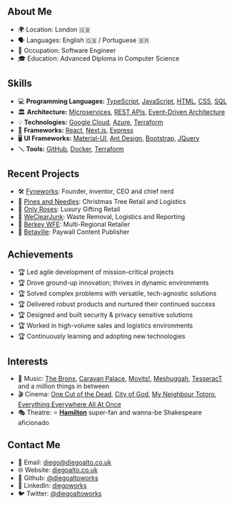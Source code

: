 ## About Me

- 🌍 Location: London 🇬🇧
- 🗣️ Languages: English 🇬🇧 / Portuguese 🇧🇷
- 💼 Occupation: Software Engineer
- 🎓 Education: Advanced Diploma in Computer Science

## Skills

- 💻 **Programming Languages:** [TypeScript](https://www.typescriptlang.org/), [JavaScript](https://developer.mozilla.org/en-US/docs/Web/JavaScript), [HTML](https://developer.mozilla.org/en-US/docs/Web/HTML), [CSS](https://developer.mozilla.org/en-US/docs/Web/CSS), [SQL](https://www.w3schools.com/sql/)
- 🏛️ **Architecture:** [Microservices](https://microservices.io/), [REST APIs](https://restfulapi.net/), [Event-Driven Architecture](https://aws.amazon.com/event-driven-architecture/)
- 💡 **Technologies:** [Google Cloud](https://cloud.google.com/), [Azure](https://azure.microsoft.com/), [Terraform](https://www.terraform.io/)
- 🧰 **Frameworks:** [React](https://reactjs.org/), [Next.js](https://nextjs.org/), [Express](https://expressjs.com/)
- 🖥️ **UI Frameworks:** [Material-UI](https://mui.com/), [Ant Design](https://ant.design/), [Bootstrap](https://getbootstrap.com/), [JQuery](https://jquery.com/)
- 🪛 **Tools:** [GitHub](https://github.com/), [Docker](https://www.docker.com/), [Terraform](https://www.terraform.io/)

## Recent Projects

- 🛠️ [Fyneworks](https://fyne.works/): Founder, inventor, CEO and chief nerd
- 🎄 [Pines and Needles](https://www.pinesandneedles.com/): Christmas Tree Retail and Logistics
- 🌹 [Only Roses](https://www.only-roses.com/): Luxury Gifting Retail
- 🚛 [WeClearJunk](https://www.weclearjunk.com/): Waste Removal, Logistics and Reporting
- 🚰 [Berkey WFE](https://www.berkeywaterfilterseurope.com/): Multi-Regional Retailer
- 📔 [Betaville](https://www.betaville.co.uk/): Paywall Content Publisher

## Achievements

- 🏆️ Led agile development of mission-critical projects
- 🏆️ Drove ground-up innovation; thrives in dynamic environments
- 🏆️ Solved complex problems with versatile, tech-agnostic solutions
- 🏆️ Delivered robust products and nurtured their continued success
- 🏆️ Designed and built security & privacy sensitive solutions
- 🏆️ Worked in high-volume sales and logistics environments
- 🏆️ Continuously learning and adopting new technologies


## Interests

- 🤘 Music: [The Bronx](https://www.youtube.com/watch?v=Mliu59IJdEk), [Caravan Palace](https://www.youtube.com/watch?v=UbQgXeY_zi4), [Movits!](https://www.youtube.com/watch?v=LnaeImQ0TSg), [Meshuggah](https://www.youtube.com/watch?v=9IiP-Vdx_F8), [TesseracT](https://www.youtube.com/watch?v=XwBmhnkRGM8) and a million things in between
- 🎬️ Cinema: [One Cut of the Dead](https://www.youtube.com/watch?v=Du2XfUDfjN0), [City of God](https://www.youtube.com/watch?v=dcUOO4Itgmw), [My Neighbour Totoro](https://www.youtube.com/watch?v=92a7Hj0ijLs), [Everything Everywhere All At Once](https://www.youtube.com/watch?v=wxN1T1uxQ2g) 
- 🎭️ Theatre: ⭐️ **[Hamilton](https://www.youtube.com/watch?v=r1izVfVpBwE)** super-fan and wanna-be Shakespeare aficionado

## Contact Me
- 📧 Email: diego@diegoalto.co.uk
- 🌐 Website: [diegoalto.co.uk](https://www.diegoalto.co.uk)
- 👾 Github: [@diegoaltoworks](https://github.com/diegoaltoworks)
- 💼 LinkedIn: [diegoworks](https://www.linkedin.com/in/diegoworks/)
- 🐦 Twitter: [@diegoaltoworks](https://x.com/diegoaltoworks)